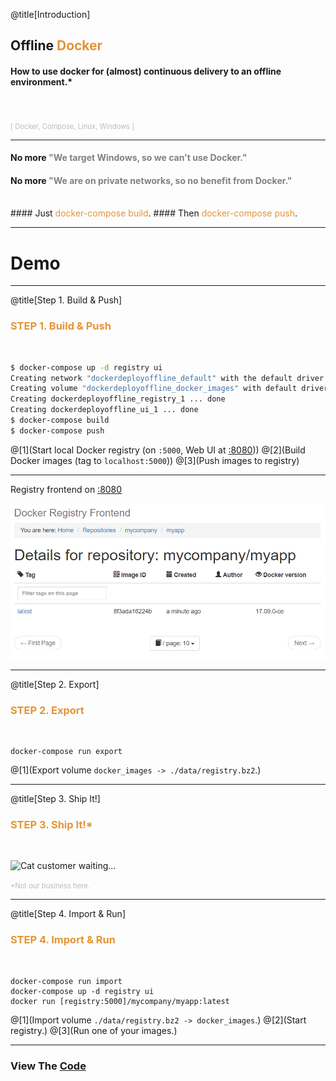 @title[Introduction]
## Offline <span style="color: #e49436">Docker</span>

#### How to use docker for (almost) continuous delivery to an offline environment.*
<br>
<br>
<span style="color: #bbb; font-size: 80%">[ Docker, Compose, Linux, Windows ]</span>

---

#### No more <span style="color: gray">"We target Windows, so we can't use Docker."</span>
#### No more <span style="color: gray">"We are on private networks, so no benefit from Docker."</span>
<br>
#### Just <span style="color: #e49436">docker-compose build</span>.
#### Then <span style="color: #e49436">docker-compose push</span>.

---

# Demo

---

@title[Step 1. Build & Push]

### <span style="color: #e49436">STEP 1. Build & Push</span>
<br>

```bash
$ docker-compose up -d registry ui
Creating network "dockerdeployoffline_default" with the default driver
Creating volume "dockerdeployoffline_docker_images" with default driver
Creating dockerdeployoffline_registry_1 ... done
Creating dockerdeployoffline_ui_1 ... done
$ docker-compose build
$ docker-compose push
```

@[1](Start local Docker registry (on `:5000`, Web UI at [:8080](http://localhost:8080)))
@[2](Build Docker images (tag to `localhost:5000`))
@[3](Push images to registry)

---

Registry frontend on [:8080](http://localhost:8080)

![See docker images](images/ui-02-pushed.png)

---
@title[Step 2. Export]

### <span style="color: #e49436">STEP 2. Export</span>
<br>

```shell
docker-compose run export
```

@[1](Export volume `docker_images -> ./data/registry.bz2`.)

---
@title[Step 3. Ship It!]

### <span style="color: #e49436">STEP 3. Ship It!*</span>
<br>

![Cat customer waiting...](https://media.giphy.com/media/dw2jpsey5a5I4/giphy.gif)

<span style="color: #bbb; font-size: 80%">*Not our business here.</span>

---
@title[Step 4. Import & Run]

### <span style="color: #e49436">STEP 4. Import & Run</span>
<br>

```shell
docker-compose run import
docker-compose up -d registry ui
docker run [registry:5000]/mycompany/myapp:latest
```

@[1](Import volume `./data/registry.bz2 -> docker_images`.)
@[2](Start registry.)
@[3](Run one of your images.)

---

### View The <a target="_blank" href="https://github.com/awesome-inc/docker-deploy-offline">Code</a>
